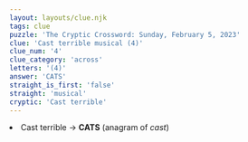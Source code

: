 ```yaml
---
layout: layouts/clue.njk
tags: clue
puzzle: 'The Cryptic Crossword: Sunday, February 5, 2023'
clue: 'Cast terrible musical (4)'
clue_num: '4'
clue_category: 'across'
letters: '(4)'
answer: 'CATS'
straight_is_first: 'false'
straight: 'musical'
cryptic: 'Cast terrible'
---
```

<li>Cast terrible → <b>CATS</b> (anagram of <i>cast</i>)</li>